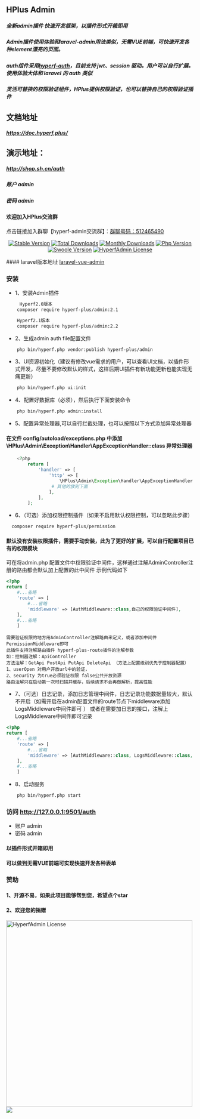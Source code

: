## HPlus Admin
##### 全新admin插件 快速开发框架，以插件形式开箱即用
##### Admin插件使用体验和laravel-admin用法类似，无需VUE前端，可快速开发各种element漂亮的页面。
##### auth组件采用<a href="https://github.com/qbhy/hyperf-auth">hyperf-auth</a>，目前支持 jwt、session 驱动。用户可以自行扩展。使用体验大体和 laravel 的 auth 类似
##### 灵活可替换的权限验证组件，HPlus提供权限验证，也可以替换自己的权限验证插件

## 文档地址
##### <a href="https://doc.hyperf.plus/">https://doc.hyperf.plus/</a>

## 演示地址：
##### <a href="http://shop.sh.cn/auth">http://shop.sh.cn/auth</a>
##### 账户 admin
##### 密码 admin

#### 欢迎加入HPlus交流群
点击链接加入群聊【hyperf-admin交流群】：<a href="https://qm.qq.com/cgi-bin/qm/qr?k=pCkT8bLR-scfzGhiLYAu2AuEu5pzOfdD&authKey=0L9w5QrmZJQpDdaH9R5WpPK5mUPyh1RiM3nqcRggpMpM8heAgBBXWdzuk9zkyRko&noverify=0">群聊号码：512465490</a>
<p align="center">
    <a href="https://github.com/hyperf-plus/admin/releases"><img src="https://poser.pugx.org/hyperf-plus/admin/v/stable" alt="Stable Version"></a>
    <a href="https://packagist.org/packages/hyperf-plus/admin"><img src="https://poser.pugx.org/hyperf-plus/admin/downloads" alt="Total Downloads"></a>
    <a href="https://packagist.org/packages/hyperf-plus/admin"><img src="https://poser.pugx.org/hyperf-plus/admin/d/monthly" alt="Monthly Downloads"></a>
    <a href="https://www.php.net"><img src="https://img.shields.io/badge/php-%3E=7.3-brightgreen.svg?maxAge=2592000" alt="Php Version"></a>
    <a href="https://github.com/swoole/swoole-src"><img src="https://img.shields.io/badge/swoole-%3E=4.5-brightgreen.svg?maxAge=2592000" alt="Swoole Version"></a>
    <a href="https://github.com/hyperf-plus/admin/blob/master/LICENSE"><img src="https://img.shields.io/github/license/hyperf-plus/admin.svg?maxAge=2592000" alt="HyperfAdmin License"></a>
</p>
#### laravel版本地址  <a href="https://github.com/SmallRuralDog/laravel-vue-admin">laravel-vue-admin</a>

### 安装

- 1、安装Admin插件
```bash
     Hyperf2.0版本
    composer require hyperf-plus/admin:2.1

    Hyperf2.1版本
    composer require hyperf-plus/admin:2.2
```
- 2、生成admin auth file配置文件
```bash
    php bin/hyperf.php vendor:publish hyperf-plus/admin
```
- 3、UI资源初始化（建议有修改vue需求的用户，可以查看UI文档，以插件形式开发，尽量不要修改默认的样式，这样后期UI插件有新功能更新也能实现无痛更新）
```bash
    php bin/hyperf.php ui:init
```
- 4、配置好数据库（必须），然后执行下面安装命令
```bash
    php bin/hyperf.php admin:install
```
- 5、配置异常处理器,可以自行拦截处理，也可以按照以下方式添加异常处理器
####  在文件 config/autoload/exceptions.php 中添加 \HPlus\Admin\Exception\Handler\AppExceptionHandler::class 异常处理器
```php
    <?php
        return [
            'handler' => [
                'http' => [
                    \HPlus\Admin\Exception\Handler\AppExceptionHandler::class, #放到第一位
                 # 其他的放到下面
                ],
            ],
        ];
```
- 6、（可选）添加权限控制插件（如果不启用默认权限控制，可以忽略此步骤）
```bash
  composer require hyperf-plus/permission
```
#### 默认没有安装权限插件，需要手动安装，此为了更好的扩展，可以自行配置项目已有的权限模块
可在将admin.php 配置文件中权限验证中间件，这样通过注解AdminController注册的路由都会默认加上配置的此中间件
示例代码如下
```php
<?php
return [
    #...省略
    'route' => [
        #...省略
        'middleware' => [AuthMiddleware::class,自己的权限验证中间件],
    ],
    #...省略
    ]
```
    需要验证权限的地方用AdminController注解路由来定义，或者添加中间件PermissionMiddleware即可
    此插件支持注解路由插件 hyperf-plus-route插件的注解参数
    如：控制器注解：ApiController
    方法注解：GetApi PostApi PutApi DeleteApi （方法上配置级别优先于控制器配置）
    1、userOpen 对用户开放url中的验证，
    2、security 为true必须验证权限 false公共开放资源
    路由注解只在启动第一次时扫描并缓存，后续请求不会再做解析，提高性能

- 7、（可选）日志记录，添加日志管理中间件，日志记录功能数据量较大，默认不开启（如需开启在admin配置文件的route节点下middleware添加LogsMiddleware中间件即可 ）
      或者在需要加日志的接口，注解上LogsMiddleware中间件即可记录
```php
<?php
return [
    #...省略
    'route' => [
        #...省略
        'middleware' => [AuthMiddleware::class, LogsMiddleware::class, 其他中间件],
    ],
    #...省略
    ]
```
- 8、启动服务
```bash
	php bin/hyperf.php start
```
### 访问 http://127.0.0.1:9501/auth
- 账户 admin
- 密码 admin

#### 以插件形式开箱即用
#### 可以做到无需VUE前端可实现快速开发各种表单

### 赞助
#### 1、开源不易，如果此项目能够帮到您，希望点个star
#### 2、欢迎您的捐赠
<img src="https://gitee.com/hyperf-plus/image/raw/master/%E6%9C%AA%E6%A0%87%E9%A2%98-1.jpg" width="500" alt="HyperfAdmin License">
<img src="//ia.51.la/go1?id=21039519&pvFlag=1" style="border:none" />
